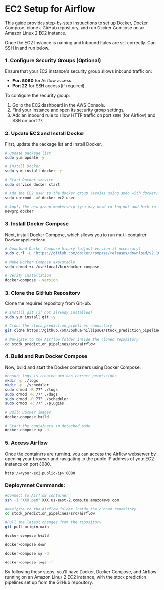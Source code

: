 # EC2 Setup for Airflow

This guide provides step-by-step instructions to set up Docker, Docker Compose, clone a GitHub repository, and run Docker Compose on an Amazon Linux 2 EC2 instance.

Once the EC2 Instance is running and Inbound Rules are set correctly. Can SSH in and run below.

### 1. Configure Security Groups (Optional)

Ensure that your EC2 instance's security group allows inbound traffic on:
- **Port 8080** for Airflow access.
- **Port 22** for SSH access (if required).

To configure the security group:
1. Go to the EC2 dashboard in the AWS Console.
2. Find your instance and open its security group settings.
3. Add an inbound rule to allow HTTP traffic on port `8080` (for Airflow) and SSH on port `22`.

### 2. Update EC2 and Install Docker

First, update the package list and install Docker.

```bash
# Update package list
sudo yum update -y

# Install Docker
sudo yum install docker -y

# Start Docker service
sudo service docker start

# Add the EC2 user to the docker group (avoids using sudo with docker)
sudo usermod -aG docker ec2-user

# Apply the new group membership (you may need to log out and back in for this to take effect)
newgrp docker
```

### 3. Install Docker Compose

Next, install Docker Compose, which allows you to run multi-container Docker applications.

```bash
# Download Docker Compose binary (adjust version if necessary)
sudo curl -L "https://github.com/docker/compose/releases/download/v2.10.1/docker-compose-$(uname -s)-$(uname -m)" -o /usr/local/bin/docker-compose

# Make Docker Compose executable
sudo chmod +x /usr/local/bin/docker-compose

# Verify installation
docker-compose --version
```

### 3. Clone the GitHub Repository

Clone the required repository from GitHub.

```bash
# Install git (if not already installed)
sudo yum install git -y

# Clone the stock_prediction_pipelines repository
git clone https://github.com/JoshuaPhillips64/stock_prediction_pipelines.git

# Navigate to the Airflow folder inside the cloned repository
cd stock_prediction_pipelines/src/airflow
```

### 4. Build and Run Docker Compose

Now, build and start the Docker containers using Docker Compose.

```bash
#Ensure logs is created and has correct permissions
mkdir -p ./logs
mkdir -p ./scheduler
sudo chmod -R 777 ./logs
sudo chmod -R 777 ./dags
sudo chmod -R 777 ./scheduler
sudo chmod -R 777 ./plugins

# Build Docker images
docker-compose build

# Start the containers in detached mode
docker-compose up -d
```

### 5. Access Airflow

Once the containers are running, you can access the Airflow webserver by opening your browser and navigating to the public IP address of your EC2 instance on port 8080.

```
http://<your-ec2-public-ip>:8080
```

### Deploymnet Commands:

```bash
#Connect to Airflow container
ssh -i "XXX.pem" XXX.us-east-2.compute.amazonaws.com

#Navigate to the Airflow folder inside the cloned repository
cd stock_prediction_pipelines/src/airflow

#Pull the latest changes from the repository
git pull origin main

docker-compose build

docker-compose down

docker-compose up -d

docker-compose logs -f
```

By following these steps, you’ll have Docker, Docker Compose, and Airflow running on an Amazon Linux 2 EC2 instance, with the stock prediction pipelines set up from the GitHub repository.
